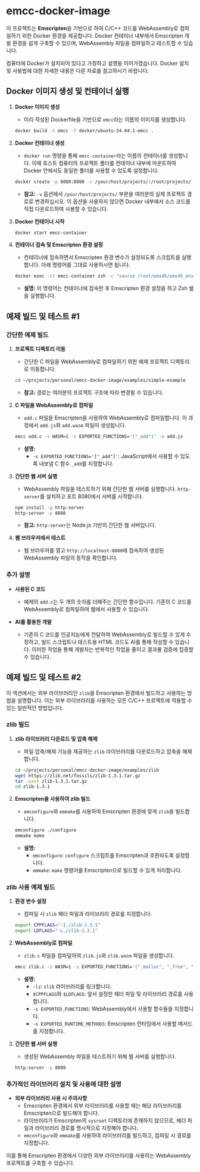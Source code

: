 # emcc-docker-image

이 프로젝트는 **Emscripten**을 기반으로 하여 C/C++ 코드를 WebAssembly로 컴파일하기 위한 Docker 환경을 제공합니다. Docker 컨테이너 내부에서 Emscripten 개발 환경을 쉽게 구축할 수 있으며, WebAssembly 파일을 컴파일하고 테스트할 수 있습니다.

컴퓨터에 Docker가 설치되어 있다고 가정하고 설명을 이어가겠습니다. Docker 설치 및 사용법에 대한 자세한 내용은 다른 자료를 참고하시기 바랍니다.

## Docker 이미지 생성 및 컨테이너 실행

1. **Docker 이미지 생성**
   - 미리 작성된 Dockerfile을 기반으로 `emcc`라는 이름의 이미지를 생성합니다.
   ```bash
   docker build -t emcc -f docker/ubuntu-24.04.1-emcc .
   ```

2. **Docker 컨테이너 생성**
   - `docker run` 명령을 통해 `emcc-container`라는 이름의 컨테이너를 생성합니다. 이때 호스트 컴퓨터의 프로젝트 폴더를 컨테이너 내부에 마운트하여 Docker 안에서도 동일한 폴더를 사용할 수 있도록 설정합니다.
   ```bash
   docker create -p 8080:8080 -v /your/host/projects/:/root/projects/ --name emcc-container emcc
   ```
   - **참고:** `-v` 옵션에서 `/your/host/projects/` 부분을 여러분의 실제 프로젝트 경로로 변경하십시오. 이 옵션을 사용하지 않으면 Docker 내부에서 소스 코드를 직접 다운로드하여 사용할 수 있습니다.

3. **Docker 컨테이너 시작**
   ```bash
   docker start emcc-container
   ```

4. **컨테이너 접속 및 Emscripten 환경 설정**
   - 컨테이너에 접속하면서 Emscripten 환경 변수가 설정되도록 스크립트를 실행합니다. 아래 명령어를 그대로 사용하시면 됩니다.
   ```bash
   docker exec -it emcc-container zsh -c "source /root/emsdk/emsdk_env.sh && /bin/zsh"
   ```
   - **설명:** 이 명령어는 컨테이너에 접속한 후 Emscripten 환경 설정을 하고 Zsh 쉘을 실행합니다.

## 예제 빌드 및 테스트 #1

### 간단한 예제 빌드

1. **프로젝트 디렉토리 이동**
   - 간단한 C 파일을 WebAssembly로 컴파일하기 위한 예제 프로젝트 디렉토리로 이동합니다.
   ```bash
   cd ~/projects/personal/emcc-docker-image/examples/simple-example
   ```
   - **참고:** 경로는 여러분의 프로젝트 구조에 따라 변경될 수 있습니다.

2. **C 파일을 WebAssembly로 컴파일**
   - `add.c` 파일을 Emscripten을 사용하여 WebAssembly로 컴파일합니다. 이 과정에서 `add.js`와 `add.wasm` 파일이 생성됩니다.
   ```bash
   emcc add.c -s WASM=1 -s EXPORTED_FUNCTIONS='["_add"]' -o add.js
   ```
   - **설명:**
     - `-s EXPORTED_FUNCTIONS='["_add"]'`: JavaScript에서 사용할 수 있도록 내보낼 C 함수 `_add`를 지정합니다.

3. **간단한 웹 서버 실행**
   - WebAssembly 파일을 테스트하기 위해 간단한 웹 서버를 실행합니다. `http-server`를 설치하고 포트 8080에서 서버를 시작합니다.
   ```bash
   npm install -g http-server
   http-server -p 8080
   ```
   - **참고:** `http-server`는 Node.js 기반의 간단한 웹 서버입니다.

4. **웹 브라우저에서 테스트**
   - 웹 브라우저를 열고 `http://localhost:8080`에 접속하여 생성된 WebAssembly 파일의 동작을 확인합니다.

### 추가 설명

- **사용된 C 코드**
  - 예제의 `add.c`는 두 개의 숫자를 더해주는 간단한 함수입니다. 기존의 C 코드를 WebAssembly로 컴파일하여 웹에서 사용할 수 있습니다.

- **AI를 활용한 개발**
  - 기존의 C 코드를 인공지능에게 전달하여 WebAssembly로 빌드할 수 있게 수정하고, 빌드 스크립트나 테스트용 HTML 코드도 AI를 통해 작성할 수 있습니다. 이러한 작업을 통해 개발자는 반복적인 작업을 줄이고 결과물 검증에 집중할 수 있습니다.

## 예제 빌드 및 테스트 #2

이 섹션에서는 외부 라이브러리인 `zlib`을 Emscripten 환경에서 빌드하고 사용하는 방법을 설명합니다. 이는 외부 라이브러리를 사용하는 모든 C/C++ 프로젝트에 적용할 수 있는 일반적인 방법입니다.

### zlib 빌드

1. **zlib 라이브러리 다운로드 및 압축 해제**
   - 파일 압축/해제 기능을 제공하는 `zlib` 라이브러리를 다운로드하고 압축을 해제합니다.
   ```bash
   cd ~/projects/personal/emcc-docker-image/examples/zlib
   wget https://zlib.net/fossils/zlib-1.3.1.tar.gz
   tar -xzvf zlib-1.3.1.tar.gz
   cd zlib-1.3.1
   ```

2. **Emscripten을 사용하여 zlib 빌드**
   - `emconfigure`와 `emmake`를 사용하여 Emscripten 환경에 맞게 `zlib`을 빌드합니다.
   ```bash
   emconfigure ./configure
   emmake make
   ```
   - **설명:**
     - `emconfigure`: `configure` 스크립트를 Emscripten과 호환되도록 설정합니다.
     - `emmake`: `make` 명령어를 Emscripten으로 빌드할 수 있게 처리합니다.

### zlib 사용 예제 빌드

1. **환경 변수 설정**
   - 컴파일 시 `zlib` 헤더 파일과 라이브러리 경로를 지정합니다.
   ```bash
   export CPPFLAGS="-I./zlib-1.3.1"
   export LDFLAGS="-L./zlib-1.3.1"
   ```

2. **WebAssembly로 컴파일**
   - `zlib.c` 파일을 컴파일하여 `zlib.js`와 `zlib.wasm` 파일을 생성합니다.
   ```bash
   emcc zlib.c -s WASM=1 -s EXPORTED_FUNCTIONS='["_malloc", "_free", "_compress_data", "_decompress_data", "_free_compress_result"]' -s EXPORTED_RUNTIME_METHODS='["stringToUTF8", "UTF8ToString", "getValue"]' -s ALLOW_MEMORY_GROWTH=1 -O3 $CPPFLAGS $LDFLAGS -lz -o zlib.js
   ```
   - **설명:**
     - `-lz`: `zlib` 라이브러리를 링크합니다.
     - `$CPPFLAGS`와 `$LDFLAGS`: 앞서 설정한 헤더 파일 및 라이브러리 경로를 사용합니다.
     - `-s EXPORTED_FUNCTIONS`: WebAssembly에서 사용할 함수들을 지정합니다.
     - `-s EXPORTED_RUNTIME_METHODS`: Emscripten 런타임에서 사용할 메서드를 지정합니다.

3. **간단한 웹 서버 실행**
   - 생성된 WebAssembly 파일을 테스트하기 위해 웹 서버를 실행합니다.
   ```bash
   http-server -p 8080
   ```

### 추가적인 라이브러리 설치 및 사용에 대한 설명

- **외부 라이브러리 사용 시 주의사항**
  - Emscripten 환경에서 외부 라이브러리를 사용할 때는 해당 라이브러리를 Emscripten으로 빌드해야 합니다.
  - 라이브러리가 Emscripten의 `sysroot` 디렉토리에 존재하지 않으므로, 헤더 파일과 라이브러리 경로를 명시적으로 지정해야 합니다.
  - `emconfigure`와 `emmake`를 사용하여 라이브러리를 빌드하고, 컴파일 시 경로를 지정합니다.

이를 통해 Emscripten 환경에서 다양한 외부 라이브러리를 사용하는 WebAssembly 프로젝트를 구축할 수 있습니다.